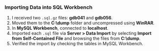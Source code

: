 ### **Importing Data into SQL Workbench**

1. I received two `.sql.gz` files: **gdb041** and **gdb056**.
2. Moved them to the **C:\dump** folder and uncompressed using **WinRAR**.
3. In **MySQL Workbench**, connected to **localhost**.
4. Imported each `.sql` file via **Server > Data Import** by selecting **Import from Self-Contained File** and browsing the files from **C:\dump**.
5. Verified the import by checking the tables in MySQL Workbench.
